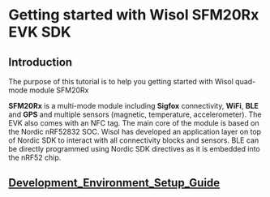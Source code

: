 # Getting started with Wisol SFM20Rx EVK SDK

## Introduction

The purpose of this tutorial is to help you getting started with Wisol quad-mode module SFM20Rx

__SFM20Rx__ is a multi-mode module including __Sigfox__ connectivity, __WiFi__, __BLE__ and __GPS__ and multiple sensors (magnetic, temperature, accelerometer). The EVK also comes with an NFC tag.
The main core of the module is based on the Nordic nRF52832 SOC. Wisol has developed an application layer on top of Nordic SDK to interact with all connectivity blocks and sensors. BLE can be directly programmed using Nordic SDK directives as it is embedded into the nRF52 chip.

## [Development_Environment_Setup_Guide](https://github.com/wisolSFM/development/sigfox_cfg2/documentation/manual/[WISOL]Development_Environment_Setup_Guide_V202.pdf)
